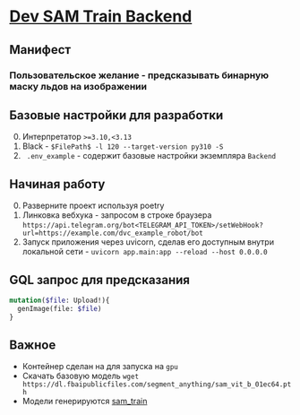# [Dev SAM Train Backend](https://t.me/PepeMossRobot)

## Манифест

### Пользовательское желание - предсказывать бинарную маску льдов на изображении

## Базовые настройки для разработки

0. Интерпретатор ```>=3.10,<3.13```
1. Black - ``` $FilePath$ -l 120 --target-version py310 -S ```
2. ``` .env_example``` - содержит базовые настройки экземпляра `Backend`

## Начиная работу

0. Разверните проект используя poetry
1. Линковка вебхука - запросом в строке браузера ```https://api.telegram.org/bot<TELEGRAM_API_TOKEN>/setWebHook?url=https://example.com/dvc_example_robot/bot```
2. Запуск приложения через uvicorn, сделав его доступным внутри локальной сети - ``` uvicorn app.main:app --reload --host 0.0.0.0 ```

## GQL запрос для предсказания

```graphql
mutation($file: Upload!){
  genImage(file: $file)
}
```

## Важное

- Контейнер сделан на для запуска на `gpu`
- Скачать базовую модель `wget https://dl.fbaipublicfiles.com/segment_anything/sam_vit_b_01ec64.pth`
- Модели генерируются [sam_train](https://git.pepemoss.com/universitat/ml/sam_train)